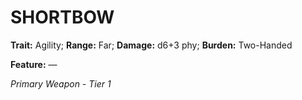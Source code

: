 # SHORTBOW

**Trait:** Agility; **Range:** Far; **Damage:** d6+3 phy; **Burden:** Two-Handed

**Feature:** —

*Primary Weapon - Tier 1*